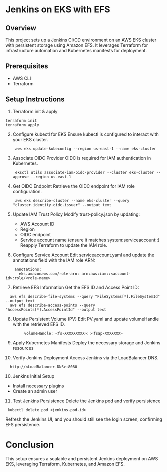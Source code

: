 # Jenkins on EKS with EFS
## Overview
This project sets up a Jenkins CI/CD environment on an AWS EKS cluster with persistent storage using Amazon EFS. It leverages Terraform for infrastructure automation and Kubernetes manifests for deployment.
## Prerequisites
- AWS CLI
- Terraform

## Setup Instructions
1. Terraform init & apply

```
terraform init
terraform apply
```

2. Configure kubectl for EKS
   Ensure kubectl is configured to interact with your EKS cluster.
   ```
    aws eks update-kubeconfig --region us-east-1 --name eks-cluster
   ```

3. Associate OIDC Provider
OIDC is required for IAM authentication in Kubernetes.
   ```
    eksctl utils associate-iam-oidc-provider --cluster eks-cluster --approve --region us-east-1
   ```

4. Get OIDC Endpoint
   Retrieve the OIDC endpoint for IAM role configuration.
   ```
    aws eks describe-cluster --name eks-cluster --query "cluster.identity.oidc.issuer" --output text
   ```

5. Update IAM Trust Policy
   Modify trust-policy.json by updating:
   - AWS Account ID
   - Region
   - OIDC endpoint
   - Service account name (ensure it matches system:serviceaccount:<namespace>:<serviceaccount>)
     Reapply Terraform to update the IAM role.

6. Configure Service Account
  Edit serviceaccount.yaml and update the annotations field with the IAM role ARN:
  ```
      annotations:
        eks.amazonaws.com/role-arn: arn:aws:iam::<account-id>:role/<role-name>
  ```

7. Retrieve EFS Information
   Get the EFS ID and Access Point ID:
  ```
    aws efs describe-file-systems --query "FileSystems[*].FileSystemId" --output text
    aws efs describe-access-points --query "AccessPoints[*].AccessPointId" --output text
  ```

8. Update Persistent Volume (PV)
   Edit PV.yaml and update volumeHandle with the retrieved EFS ID.
   ```
        volumeHandle: <fs-XXXXXXXXX>::<fsap-XXXXXXX>
   ```

9. Apply Kubernetes Manifests
Deploy the necessary storage and Jenkins resources

9. Verify Jenkins Deployment
  Access Jenkins via the LoadBalancer DNS.
  ```
    http://<LoadBalancer-DNS>:8080
  ```

10. Jenkins Initial Setup
   - Install necessary plugins
   - Create an admin user


11. Test Jenkins Persistence
Delete the Jenkins pod and verify persistence
   ```
    kubectl delete pod <jenkins-pod-id>
   ```

Refresh the Jenkins UI, and you should still see the login screen, confirming EFS persistence.

# Conclusion
This setup ensures a scalable and persistent Jenkins deployment on AWS EKS, leveraging Terraform, Kubernetes, and Amazon EFS.







